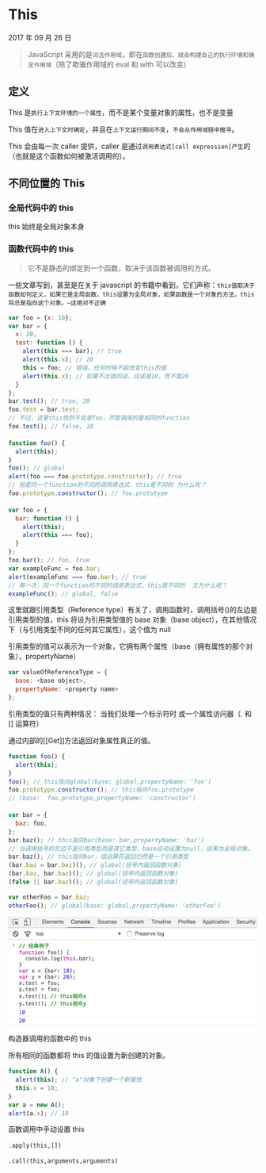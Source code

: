 # This

2017 年 09 月 26 日

> JavaScript 采用的是`词法作用域`，即在`函数创建后，就会构建自己的执行环境和确定作用域`（除了欺骗作用域的 eval 和 with 可以改变）

## 定义

This 是`执行上下文环境的一个属性`，而不是某个变量对象的属性，也不是变量

This 值在`进入上下文时确定`，并且在`上下文运行期间不变`，`不会从作用域链中搜寻`。

This 会由每一次 caller 提供，caller 是通过`调用表达式[call expression]产生`的（也就是这个函数如何被激活调用的）。

## 不同位置的 This

### 全局代码中的 this

this 始终是全局对象本身

### 函数代码中的 this

> 它不是静态的绑定到一个函数，取决于该函数被调用的方式。

一些文章写到，甚至是在关于 javascript 的书籍中看到，它们声称：`this值取决于函数如何定义，如果它是全局函数，this设置为全局对象，如果函数是一个对象的方法，this将总是指向这个对象。–这绝对不正确`

```javascript
var foo = {x: 10};
var bar = {
  x: 20,
  test: function () {
    alert(this === bar); // true
    alert(this.x); // 20
    this = foo; // 错误，任何时候不能改变this的值
    alert(this.x); // 如果不出错的话，应该是10，而不是20
  }
};
bar.test(); // true, 20
foo.test = bar.test;
// 不过，这里this依然不会是foo，尽管调用的是相同的function
foo.test(); // false, 10

function foo() {
  alert(this);
}
foo(); // global
alert(foo === foo.prototype.constructor); // true
// 但是同一个function的不同的调用表达式，this是不同的 为什么呢？
foo.prototype.constructor(); // foo.prototype

var foo = {
  bar: function () {
    alert(this);
    alert(this === foo);
  }
};
foo.bar(); // foo, true
var exampleFunc = foo.bar;
alert(exampleFunc === foo.bar); // true
// 再一次，同一个function的不同的调用表达式，this是不同的  又为什么呢？
exampleFunc(); // global, false
```

这里就跟引用类型（Reference type）有关了，调用函数时，调用括号()的左边是引用类型的值，this 将设为引用类型值的 base 对象（base object），在其他情况下（与引用类型不同的任何其它属性），这个值为 null

引用类型的值可以表示为一个对象，它拥有两个属性（base（拥有属性的那个对象），propertyName）

```javascript
var valueOfReferenceType = {
  base: <base object>,
  propertyName: <property name>
};
```

引用类型的值只有两种情况：
当我们处理一个标示符时
或一个属性访问器（. 和 [] 运算符）

通过内部的[[Get]]方法返回对象属性真正的值。

```javascript
function foo() {
  alert(this);
}
foo(); // this指向global(base: global,propertyName: 'foo')
foo.prototype.constructor(); // this指向foo.prototype
// (base:  foo.prototype,propertyName: 'constructor')

var bar = {
  baz: foo,
};
bar.baz(); // this指向bar(base: bar,propertyName: 'baz')
// 当调用括号的左边不是引用类型而是其它类型，base自动设置为null，结果为全局对象。
bar.baz(); // this指向bar，组运算符返回仍然是一个引用类型
(bar.baz = bar.baz)(); // global(括号内返回函数对象)
(bar.baz, bar.baz)(); // global(括号内返回函数对象)
(false || bar.baz)(); // global(括号内返回函数对象)
```

```javascript
var otherFoo = bar.baz;
otherFoo(); // global(base: global,propertyName: 'otherFoo')
```

![this](../../_media/base/this.jpeg)

构造器调用的函数中的 this

所有相同的函数都将 this 的值设置为新创建的对象。

```javascript
function A() {
  alert(this); // "a"对象下创建一个新属性
  this.x = 10;
}
var a = new A();
alert(a.x); // 10
```

函数调用中手动设置 this

`.apply(this,[])`

`.call(this,arguments,arguments)`
